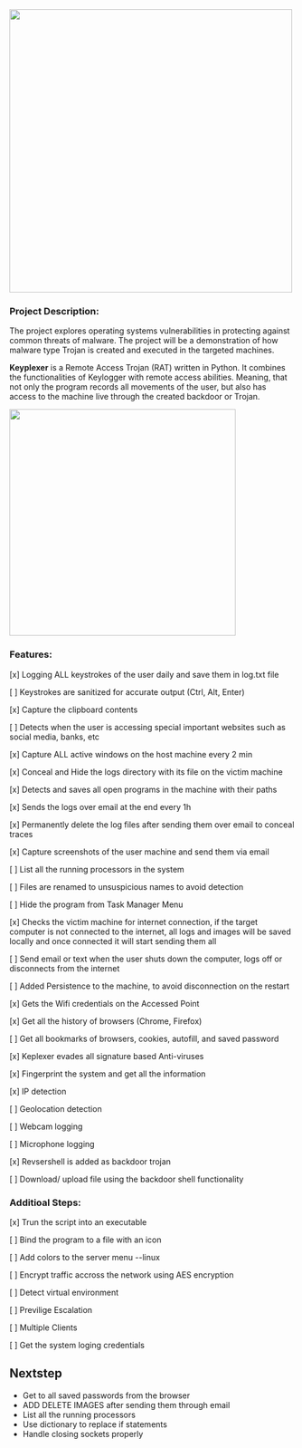 <img src="https://s30.postimg.org/le54yzn81/key.png" width="500px">

### Project Description:
The project explores operating systems vulnerabilities in protecting against common threats of
malware. The project will be a demonstration of how malware type Trojan is created and
executed in the targeted machines.

__Keyplexer__ is a Remote Access Trojan (RAT) written in Python. It combines the
functionalities of Keylogger with remote access abilities. Meaning, that not only the program
records all movements of the user, but also has access to the machine live through the created
backdoor or Trojan.

<img src="https://s30.postimg.org/hkdfqd1lt/revshell.png" width="400px">

### Features:
 [x] Logging ALL keystrokes of the user daily and save them in log.txt file

 [ ] Keystrokes are sanitized for accurate output (Ctrl, Alt, Enter)

 [x] Capture the clipboard contents

 [ ] Detects when the user is accessing special important websites such as social media, banks, etc

 [x] Capture ALL active windows on the host machine every 2 min

 [x]  Conceal and Hide the logs directory with its file on the victim machine

 [x] Detects and saves all open programs in the machine with their paths

 [x] Sends the logs over email at the end every 1h

 [x] Permanently delete the log files after sending them over email to conceal traces

 [x] Capture screenshots of the user machine and send them via email

 [ ] List all the running processors in the system

 [ ] Files are renamed to unsuspicious names to avoid detection

 [ ] Hide the program from Task Manager Menu

 [x] Checks the victim machine for internet connection, if the target computer is not connected to the internet, all logs     and images will be saved locally and once connected it will start sending them all

 [ ] Send email or text when the user shuts down the computer, logs off or disconnects from the internet

 [ ] Added Persistence to the machine, to avoid disconnection on the restart

 [x] Gets the Wifi credentials on the Accessed Point

 [x] Get all the history of browsers (Chrome, Firefox)

 [ ] Get all bookmarks of browsers, cookies, autofill, and saved password

 [x] Keplexer evades all signature based Anti-viruses  

 [x] Fingerprint the system and get all the information

 [x] IP detection 

 [ ] Geolocation detection

 [ ] Webcam logging

 [ ] Microphone logging

 [x] Revsershell is added as backdoor trojan

 [ ] Download/ upload file using the backdoor shell functionality
 

### Additioal Steps:
 [x] Trun the script into an executable 

 [ ] Bind the program to a file with an icon

 [ ] Add colors to the server menu --linux
 
 [ ] Encrypt traffic accross the network using AES encryption

 [ ] Detect virtual environment 

 [ ] Previlige Escalation

 [ ] Multiple Clients

 [ ] Get the system loging credentials 

## Nextstep

- Get to all saved passwords from the browser
- ADD DELETE IMAGES after sending them through email
- List all the running processors
- Use dictionary to replace if statements 
- Handle closing sockets properly



